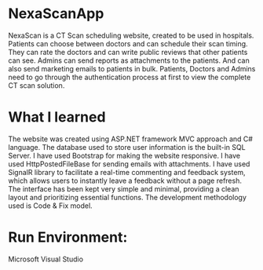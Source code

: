 # NexaScanApp
NexaScan is a CT Scan scheduling website, created to be used in hospitals. Patients can choose between doctors and can schedule their scan timing. They can rate the doctors and can write public reviews that other patients can see. Admins can send reports as attachments to the patients. And can also send marketing emails to patients in bulk. Patients, Doctors and Admins need to go through the authentication process at first to view the complete CT scan solution.

# What I learned
The website was created using ASP.NET framework MVC approach and C# language. The database used to store user information is the built-in SQL Server. I have used Bootstrap for making the website responsive. I have used HttpPostedFileBase for sending emails with attachments. I have used SignalR library to facilitate a real-time commenting and feedback system, which allows users to instantly leave a feedback without a page refresh. The interface has been kept very simple and minimal, providing a clean layout and prioritizing essential functions. The development methodology used is Code & Fix model.

# Run Environment:
Microsoft Visual Studio
